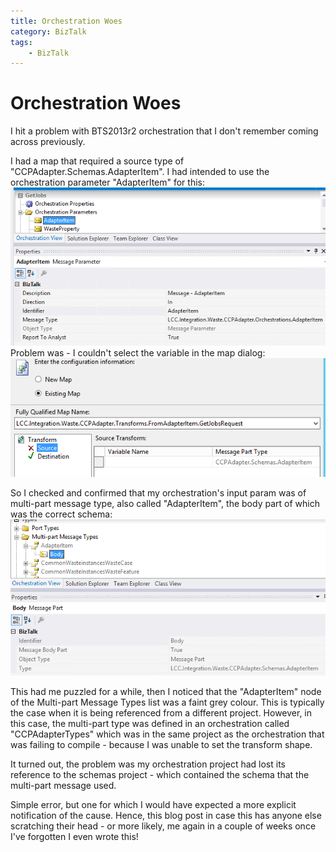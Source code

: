 ```yaml
---
title: Orchestration Woes
category: BizTalk
tags:
    - BizTalk
---
```

# Orchestration Woes
I hit a problem with BTS2013r2 orchestration that I don't remember coming across previously.

I had a map that required a source type of "CCPAdapter.Schemas.AdapterItem". I had intended to use the orchestration parameter "AdapterItem" for this:
![](/images/orchestration-param/2.png)
Problem was - I couldn't select the variable in the map dialog:
![](/images/orchestration-param/1.png)

So I checked and confirmed that my orchestration's input param was of multi-part message type, also called "AdapterItem", the body part of which was the correct schema:
![](/images/orchestration-param/3.png)

This had me puzzled for a while, then I noticed that the "AdapterItem" node of the Multi-part Message Types list was a faint grey colour. This is typically the case when it is being referenced from a different project. However, in this case, the multi-part type was defined in an orchestration called "CCPAdapterTypes" which was in the same project as the orchestration that was failing to compile - because I was unable to set the transform shape.

It turned out, the problem was my orchestration project had lost its reference to the schemas project - which contained the schema that the multi-part message used.

Simple error, but one for which I would have expected a more explicit notification of the cause. Hence, this blog post in case this has anyone else scratching their head - or more likely, me again in a couple of weeks once I've forgotten I even wrote this!